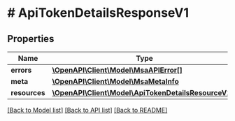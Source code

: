 # # ApiTokenDetailsResponseV1

## Properties

Name | Type | Description | Notes
------------ | ------------- | ------------- | -------------
**errors** | [**\OpenAPI\Client\Model\MsaAPIError[]**](MsaAPIError.md) |  |
**meta** | [**\OpenAPI\Client\Model\MsaMetaInfo**](MsaMetaInfo.md) |  |
**resources** | [**\OpenAPI\Client\Model\ApiTokenDetailsResourceV1[]**](ApiTokenDetailsResourceV1.md) |  |

[[Back to Model list]](../../README.md#models) [[Back to API list]](../../README.md#endpoints) [[Back to README]](../../README.md)
